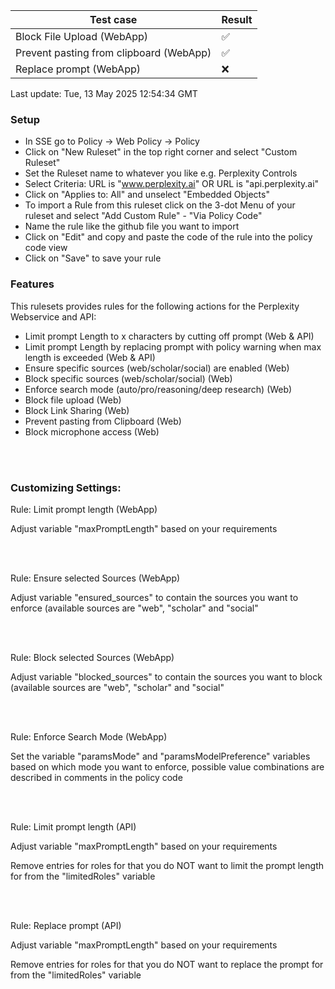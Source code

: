 <!--Tests:Start-->
| Test case | Result |
| --- | --- |
| Block File Upload (WebApp) | :white_check_mark: |
| Prevent pasting from clipboard (WebApp) | :white_check_mark: |
| Replace prompt (WebApp) | :x: |
Last update: Tue, 13 May 2025 12:54:34 GMT
<!--Tests:End-->
### Setup

- In SSE go to Policy -> Web Policy -> Policy
- Click on "New Ruleset" in the top right corner and select "Custom Ruleset"
- Set the Ruleset name to whatever you like e.g. Perplexity Controls
- Select Criteria:
  URL is "www.perplexity.ai"
  OR
  URL is "api.perplexity.ai"
- Click on "Applies to: All" and unselect "Embedded Objects"
- To import a Rule from this ruleset click on the 3-dot Menu of your ruleset and select "Add Custom Rule" - "Via Policy Code"
- Name the rule like the github file you want to import
- Click on "Edit" and copy and paste the code of the rule into the policy code view
- Click on "Save" to save your rule
  
### Features

This rulesets provides rules for the following actions for the Perplexity Webservice and API:

- Limit prompt Length to x characters by cutting off prompt (Web & API)
- Limit prompt Length by replacing prompt with policy warning when max length is exceeded (Web & API)
- Ensure specific sources (web/scholar/social) are enabled (Web)
- Block specific sources (web/scholar/social) (Web)
- Enforce search mode (auto/pro/reasoning/deep research) (Web)
- Block file upload (Web)
- Block Link Sharing (Web)
- Prevent pasting from Clipboard (Web)
- Block microphone access (Web)

<br/><br/>


### Customizing Settings:

Rule: Limit prompt length (WebApp)

Adjust variable "maxPromptLength" based on your requirements

<br/><br/>

Rule: Ensure selected Sources (WebApp)

Adjust variable "ensured_sources" to contain the sources you want to enforce (available sources are "web", "scholar" and "social"

<br/><br/>

Rule: Block selected Sources (WebApp)

Adjust variable "blocked_sources" to contain the sources you want to block (available sources are "web", "scholar" and "social"

<br/><br/>

Rule: Enforce Search Mode (WebApp)

Set the variable "paramsMode" and "paramsModelPreference" variables based on which mode you want to enforce, possible value combinations are described in comments in the policy code

<br/><br/>

Rule: Limit prompt length (API)

Adjust variable "maxPromptLength" based on your requirements

Remove entries for roles for that you do NOT want to limit the prompt length for from the "limitedRoles" variable

<br/><br/>

Rule: Replace prompt (API)

Adjust variable "maxPromptLength" based on your requirements

Remove entries for roles for that you do NOT want to replace the prompt for from the "limitedRoles" variable











